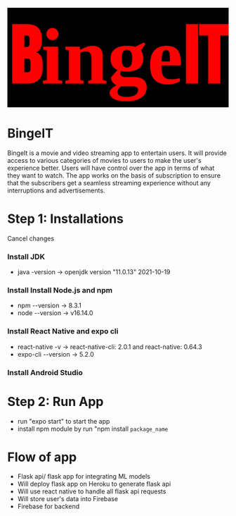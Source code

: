 
![alt text](assets/icons/beingITlogoa.png)
# BingeIT
BingeIt is a movie and video streaming app to entertain users. It will provide access to various categories of movies to users to make the user's experience better. Users will have control over the app in terms of what they want to watch. The app works on the basis of subscription to ensure that the subscribers get a seamless streaming experience without any interruptions and advertisements. 

# Step 1: Installations
Cancel changes
### Install JDK 
* java -version -> openjdk version "11.0.13" 2021-10-19

### Install Install Node.js and npm
* npm --version -> 8.3.1
* node --version -> v16.14.0

### Install React Native and expo cli
* react-native -v -> react-native-cli: 2.0.1 and react-native: 0.64.3
* expo-cli --version -> 5.2.0


### Install Android Studio

# Step 2: Run App
* run "expo start" to start the app
* install npm module by run "npm install ``package_name``
# Flow of app

* Flask api/ flask app for integrating ML models
* Will deploy flask app on Heroku to generate flask api
* Will use react native to handle all flask api requests
* Will store user's data into Firebase
* Firebase for backend
